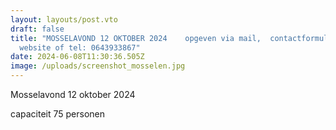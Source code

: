 ```yaml
---
layout: layouts/post.vto
draft: false
title: "MOSSELAVOND 12 OKTOBER 2024    opgeven via mail,  contactformulier
  website of tel: 0643933867"
date: 2024-06-08T11:30:36.505Z
image: /uploads/screenshot_mosselen.jpg
---
```

Mosselavond 12 oktober 2024

capaciteit 75 personen